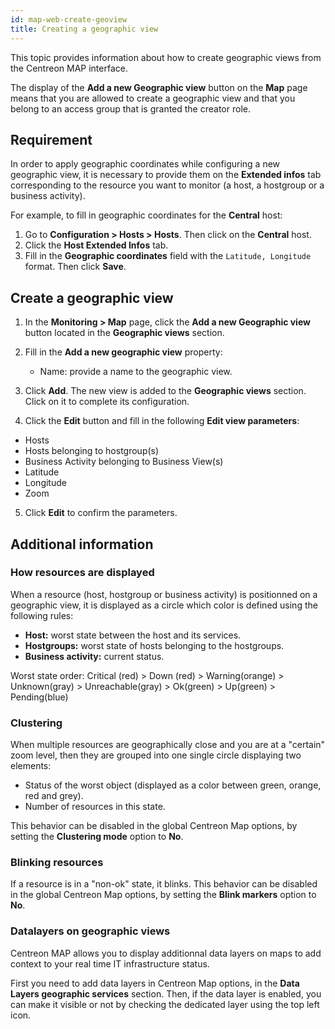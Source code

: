 ```yaml
---
id: map-web-create-geoview
title: Creating a geographic view
---
```


This topic provides information about how to create geographic views from the Centreon MAP interface.

The display of the **Add a new Geographic view** button on the **Map** page means that you are allowed to create a geographic view and that you belong to an access group that is granted the creator role.

## Requirement

In order to apply geographic coordinates while configuring a new geographic view, it is necessary to provide them on the **Extended infos** tab corresponding to the resource you want to monitor (a host, a hostgroup or a business activity).

For example, to fill in geographic coordinates for the **Central** host:

1. Go to **Configuration > Hosts > Hosts**. Then click on the **Central** host.
2. Click the **Host Extended Infos** tab.
3. Fill in the **Geographic coordinates** field with the `Latitude, Longitude` format. Then click **Save**.

## Create a geographic view

1. In the **Monitoring > Map** page, click the **Add a new Geographic view** button located in the **Geographic views** section.

2. Fill in the **Add a new geographic view** property:
   - Name: provide a name to the geographic view.

3. Click **Add**.
The new view is added to the **Geographic views** section. Click on it to complete its configuration.

4. Click the **Edit** button and fill in the following **Edit view parameters**:
  - Hosts 
  - Hosts belonging to hostgroup(s)
  - Business Activity belonging to Business View(s)
  - Latitude
  - Longitude
  - Zoom

5. Click **Edit** to confirm the parameters.

## Additional information

### How resources are displayed

When a resource (host, hostgroup or business activity) is positionned on a geographic view, it is displayed as a circle which color is defined using the following rules:

- **Host:** worst state between the host and its services.
- **Hostgroups:** worst state of hosts belonging to the hostgroups.
- **Business activity:** current status.

Worst state order: Critical (red) \> Down (red) \> Warning(orange) \>
Unknown(gray) \> Unreachable(gray) \> Ok(green) \> Up(green) \> Pending(blue)

### Clustering

When multiple resources are geographically close and you are at a "certain" zoom level, then they are grouped into one single circle
displaying two elements:

- Status of the worst object (displayed as a color between green, orange, red
  and grey).
- Number of resources in this state.

This behavior can be disabled in the global Centreon Map options, by setting the **Clustering mode** option to **No**.

### Blinking resources

If a resource is in a "non-ok" state, it blinks.
This behavior can be disabled in the global Centreon Map options, by setting the **Blink markers** option to **No**.

### Datalayers on geographic views

Centreon MAP allows you to display additionnal data layers on maps to add context to your real time IT infrastructure status.

First you need to add data layers in Centreon Map options, in the **Data Layers geographic services** section.
Then, if the data layer is enabled, you can make it visible or not by checking the dedicated layer using the top left icon.
